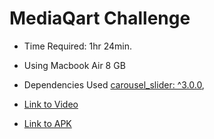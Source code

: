 # MediaQart Challenge

- Time Required: 1hr 24min.
- Using Macbook Air 8 GB

- Dependencies Used [carousel_slider: ^3.0.0](https://pub.dev/packages/carousel_slider "carousel_slider: ^3.0.0"),

- [ Link to Video](https://drive.google.com/file/d/1Pus-UTjOuBm8_eFypjmoKReeNYpj_ga6/view?usp=sharing " Link to Video")

- [Link to APK](https://drive.google.com/file/d/1DrpIlyoQ_9kXZSCABHpY5gDxQhecxk1p/view?usp=sharing "Link to APK")